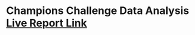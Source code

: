 # Champions Challenge Data Analysis [Live Report Link](https://app.powerbi.com/view?r=eyJrIjoiNDA1Y2RiZjUtYmIwNi00N2QwLWI5MWItOGZkOGZlMzk0ZTZhIiwidCI6IjMyNjE3MTFkLTgyMGUtNDVlMC1hNjQwLWRkZTQxM2RiYjc1NSJ9)
